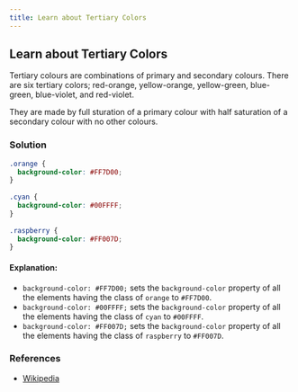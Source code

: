 ```yaml
---
title: Learn about Tertiary Colors
---
```

## Learn about Tertiary Colors

Tertiary colours are combinations of primary and secondary colours. There are six tertiary colors; red-orange, yellow-orange, yellow-green, blue-green, blue-violet, and red-violet.

They are made by full sturation of a primary colour with half saturation of a secondary colour with no other colours.

### Solution

```css
.orange {
  background-color: #FF7D00;
}
  
.cyan {
  background-color: #00FFFF;
}
  
.raspberry {
  background-color: #FF007D;
}
```

#### Explanation:

* `background-color: #FF7D00;` sets the `background-color` property of all the elements having the class of `orange` to `#FF7D00`.
* `background-color: #00FFFF;` sets the `background-color` property of all the elements having the class of `cyan` to `#00FFFF`.
* `background-color: #FF007D;` sets the `background-color` property of all the elements having the class of `raspberry` to `#FF007D`.


### References

* [Wikipedia](https://en.wikipedia.org/wiki/Tertiary_color)
